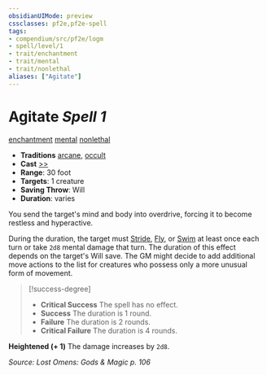 ```yaml
---
obsidianUIMode: preview
cssclasses: pf2e,pf2e-spell
tags:
- compendium/src/pf2e/logm
- spell/level/1
- trait/enchantment
- trait/mental
- trait/nonlethal
aliases: ["Agitate"]
---
```

# Agitate *Spell 1*   
[enchantment](rules/traits/enchantment.md "Enchantment School Trait")  [mental](rules/traits/mental.md "Mental Effect Trait")  [nonlethal](rules/traits/nonlethal.md "Nonlethal Weapon Trait")  

- **Traditions** [arcane](rules/traits/arcane.md "Arcane Tradition Trait"), [occult](rules/traits/occult.md "Occult Tradition Trait")
- **Cast** [>>](rules/core-rulebook/chapter-9-playing-the-game.md#Actions "Two-Action") 
- **Range**: 30 foot
- **Targets**: 1 creature
- **Saving Throw**: Will
- **Duration**: varies

You send the target's mind and body into overdrive, forcing it to become restless and hyperactive.

During the duration, the target must [Stride](rules/actions/stride.md), [Fly](rules/actions/fly.md), or [Swim](rules/actions/swim.md) at least once each turn or take `2d8` mental damage that turn. The duration of this effect depends on the target's Will save. The GM might decide to add additional move actions to the list for creatures who possess only a more unusual form of movement.

> [!success-degree] 
> - **Critical Success** The spell has no effect.
> - **Success** The duration is 1 round.
> - **Failure** The duration is 2 rounds.
> - **Critical Failure** The duration is 4 rounds.

**Heightened (+ 1)** The damage increases by `2d8`.

*Source: Lost Omens: Gods & Magic p. 106*